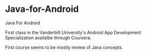 # Java-for-Android
Java For Android

First class in the Vanderbilt University's Android App Development Specialization availalbe through Coursera.

First course seems to be mostly review of Java concepts.
